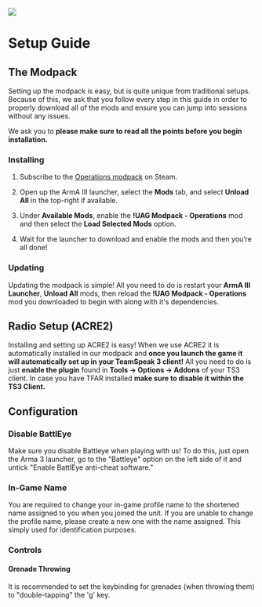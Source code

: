 ![](/assets/global.png)

# Setup Guide

## The Modpack

Setting up the modpack is easy, but is quite unique from traditional setups. Because of this, we ask that you follow every step in this guide in order to properly download all of the mods and ensure you can jump into sessions without any issues.

We ask you to **please make sure to read all the points before you begin installation.**

### Installing

1. Subscribe to the [Operations modpack](https://steamcommunity.com/sharedfiles/filedetails/?id=1092924095) on Steam.

2. Open up the ArmA III launcher, select the **Mods** tab, and select **Unload All** in the top-right if available.

3. Under **Available Mods**, enable the **!UAG Modpack - Operations** mod and then select the **Load Selected Mods** option.

4. Wait for the launcher to download and enable the mods and then you’re all done!

### Updating

Updating the modpack is simple! All you need to do is restart your **ArmA III Launcher**, **Unload All** mods, then reload the **!UAG Modpack - Operations** mod you downloaded to begin with along with it's dependencies.

## Radio Setup (ACRE2)

Installing and setting up ACRE2 is easy! When we use ACRE2 it is automatically installed in our modpack and **once you launch the game it will automatically set up in your TeamSpeak 3 client!** All you need to do is just **enable the plugin** found in **Tools -> Options -> Addons** of your TS3 client. In case you have TFAR installed **make sure to disable it within the TS3 Client.**

## Configuration

### Disable BattlEye

Make sure you disable Battleye when playing with us! To do this, just open the Arma 3 launcher, go to the "Battleye" option on the left side of it and untick "Enable BattlEye anti-cheat software."

### In-Game Name

You are required to change your in-game profile name to the shortened name assigned to you when you joined the unit. If you are unable to change the profile name, please create a new one with the name assigned. This simply used for identification purposes.

### Controls

#### Grenade Throwing

It is recommended to set the keybinding for grenades (when throwing them) to "double-tapping" the 'g' key.
